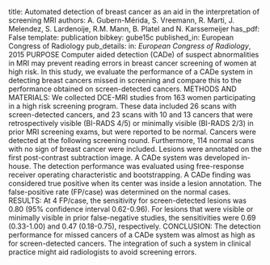 title: Automated detection of breast cancer as an aid in the interpretation of screening MRI
authors: A. Gubern-Mérida, S. Vreemann, R. Marti, J. Melendez, S. Lardenoije, R.M. Mann, B. Platel and N. Karssemeijer
has_pdf: False
template: publication
bibkey: gube15c
published_in: European Congress of Radiology
pub_details: in: <i>European Congress of Radiology</i>, 2015
PURPOSE Computer aided detection (CADe) of suspect abnormalities in MRI may prevent reading errors in breast cancer screening of women at high risk. In this study, we evaluate the performance of a CADe system in detecting breast cancers missed in screening and compare this to the performance obtained on screen-detected cancers. METHODS AND MATERIALS: We collected DCE-MRI studies from 163 women participating in a high risk screening program. These data included 26 scans with screen-detected cancers, and 23 scans with 10 and 13 cancers that were retrospectively visible (BI-RADS 4/5) or minimally visible (BI-RADS 2/3) in prior MRI screening exams, but were reported to be normal. Cancers were detected at the following screening round. Furthermore, 114 normal scans with no sign of breast cancer were included. Lesions were annotated on the first post-contrast subtraction image. A CADe system was developed in-house. The detection performance was evaluated using free-response receiver operating characteristic and bootstrapping. A CADe finding was considered true positive when its center was inside a lesion annotation. The false-positive rate (FP/case) was determined on the normal cases. RESULTS: At 4 FP/case, the sensitivity for screen-detected lesions was 0.80 (95% confidence interval 0.62-0.96). For lesions that were visible or minimally visible in prior false-negative studies, the sensitivities were 0.69 (0.33-1.00) and 0.47 (0.18-0.75), respectively. CONCLUSION: The detection performance for missed cancers of a CADe system was almost as high as for screen-detected cancers. The integration of such a system in clinical practice might aid radiologists to avoid screening errors.

